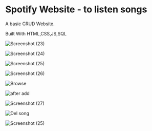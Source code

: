 # Spotify Website - to listen songs
A basic CRUD Website.

Built With HTML,CSS,JS,SQL

![Screenshot (23)](https://user-images.githubusercontent.com/45159091/182046456-956a3c94-e847-41da-aabf-15b4b371e617.png)




![Screenshot (24)](https://user-images.githubusercontent.com/45159091/182046459-9ee85daf-3605-433a-b362-a5055597c97f.png)




![Screenshot (25)](https://user-images.githubusercontent.com/45159091/182046461-02888120-826f-45a3-b2b0-919a641511e1.png)




![Screenshot (26)](https://user-images.githubusercontent.com/45159091/182046463-273fabf9-c045-4850-90bc-122d6f019016.png)





![Browse](https://user-images.githubusercontent.com/45159091/182093676-8454cf82-a69a-4592-a455-aeceaebf9798.jpg)




![after add](https://user-images.githubusercontent.com/45159091/182093234-6d4ea0c9-513f-47ed-b522-9f7d8fe62364.jpg)







![Screenshot (27)](https://user-images.githubusercontent.com/45159091/182046479-faab8f3f-e800-4292-b547-832e80e76b4b.png)





![Del song](https://user-images.githubusercontent.com/45159091/182093279-13017b4b-e22d-4d2c-a3b1-dde422fe5a82.jpg)




![Screenshot (25)](https://user-images.githubusercontent.com/45159091/182093625-2ccf55b4-4930-4d34-96d6-e21426a08b07.png)

